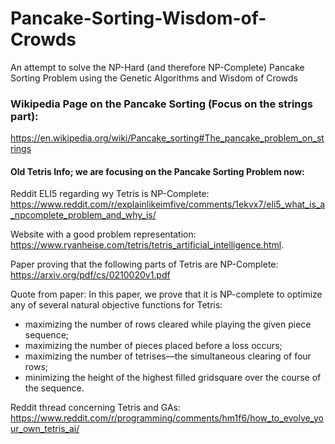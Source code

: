# Pancake-Sorting-Wisdom-of-Crowds
An attempt to solve the NP-Hard (and therefore NP-Complete) Pancake Sorting Problem using the Genetic Algorithms and Wisdom of Crowds

### Wikipedia Page on the Pancake Sorting (Focus on the strings part):
https://en.wikipedia.org/wiki/Pancake_sorting#The_pancake_problem_on_strings


#### Old Tetris Info; we are focusing on the Pancake Sorting Problem now:
Reddit ELI5 regarding wy Tetris is NP-Complete: https://www.reddit.com/r/explainlikeimfive/comments/1ekvx7/eli5_what_is_a_npcomplete_problem_and_why_is/

Website with a good problem representation: https://www.ryanheise.com/tetris/tetris_artificial_intelligence.html.

Paper proving that the following parts of Tetris are NP-Complete: https://arxiv.org/pdf/cs/0210020v1.pdf

Quote from paper: In this paper, we prove that it is NP-complete to optimize any of several natural objective
functions for Tetris:
- maximizing the number of rows cleared while playing the given piece sequence;
- maximizing the number of pieces placed before a loss occurs;
- maximizing the number of tetrises—the simultaneous clearing of four rows;
- minimizing the height of the highest filled gridsquare over the course of the sequence.

Reddit thread concerning Tetris and GAs: https://www.reddit.com/r/programming/comments/hm1f6/how_to_evolve_your_own_tetris_ai/

